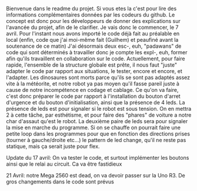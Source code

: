 Bienvenue dans le readme du projet. Si vous etes la c'est pour lire des informations complémentaires données par les codeurs du github. Le concept est donc pour les développeurs de donner des explications sur l'avancée du projet, afin de le clarifier.
Je vais donc le commencer, le 7 avril. Pour l'instant nous avons importé le code déjà fait au préalable en local (enfin, code que j'ai moi-même fait (Guilhem) et peaufiné avant la soutenance de ce matin)
J'ai désormais deux esc-, euh, "padawans" de code qui sont déterminés à travailler donc je compte les expl-, euh, former afin qu'ils travaillent en collaboration sur le code.
Actuellement, pour faire rapide, l'ensemble de la structure globale est prête, il nous faut "juste" adapter le code par rapport aux situations, le tester, encore et encore, et l'adapter.
Les dinosaures sont morts parce qu'ils se sont pas adaptés assez vite à la météorite, et notre robot ya pas moyen qu'il fasse pareil juste à cause de notre incompétence en codage et cablage. 
Ce qu'on va faire, c'est donc préparer le code par rapport à l'installation du bouton d'arret d'urgence et du bouton d'initialisation, ainsi que la présence de 4 leds. 
La présence de leds est pour signaler si le robot est sous tension. On en mettra 2 à cette tâche, par esthétisme, et pour faire des "phares" de voiture a notre char d'assaut qu'est le robot.
La deuxième paire de leds sera pour signaler la mise en marche du programme. Si on se chauffe on pourrait faire une petite loop dans les programmes pour que en fonction des directions prises (tourner à gauche/droite etc...) le pattern de led change, qu'il ne reste pas statique, mais ça serait juste pour flex.


Update du 17 avril: On va tester le code, et surtout implémenter les boutons ainsi que le relai au circuit. Ca va être fastidieux


21 Avril: notre Mega 2560 est dead, on va devoir passer sur la Uno R3. De gros changements dans le code sont prévus
